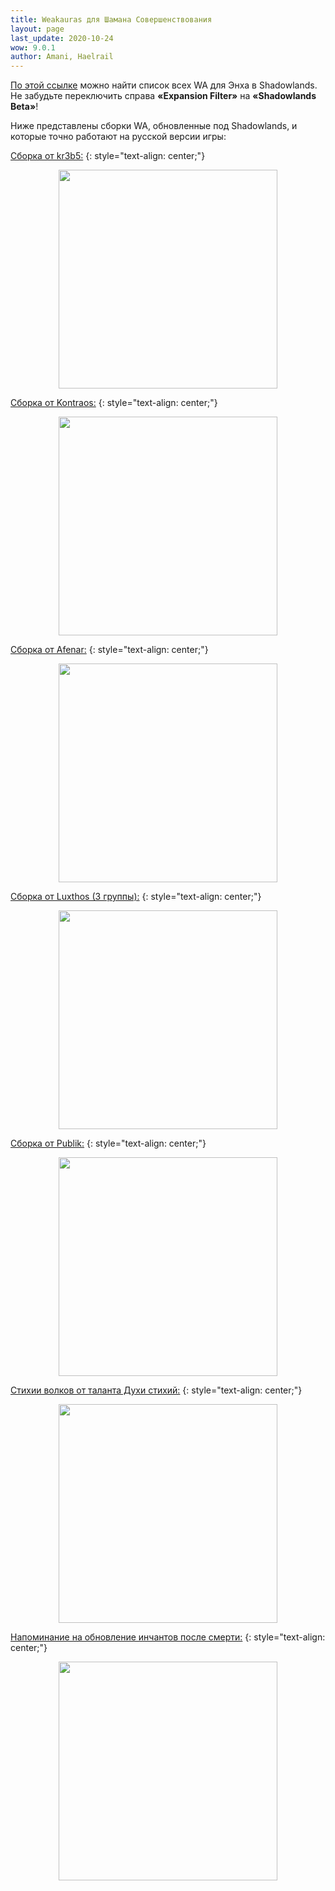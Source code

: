 ```yaml
---
title: Weakauras для Шамана Совершенствования
layout: page
last_update: 2020-10-24
wow: 9.0.1
author: Amani, Haelrail
---
```

[По этой ссылке](https://wago.io/bfa-weakauras/classes/shaman/enhancement) можно найти список всех WA для Энха в Shadowlands. Не забудьте переключить справа **«Expansion Filter»** на **«Shadowlands Beta»**!

Ниже представлены сборки WA, обновленные под Shadowlands, и которые точно работают на русской версии игры:

[Сборка от kr3b5:](https://wago.io/krebsEnhancement)
{: style="text-align: center;"}

<p align="center">
<img src="https://media.wago.io/screenshots/4yz3N1TG7/5cd447b65589871081e0b068.gif" width=350x> 
</p>

[Сборка от Kontraos:](https://wago.io/hHBnrMiuy)
{: style="text-align: center;"}

<p align="center">
<img src="https://media.wago.io/screenshots/hHBnrMiuy/5f89e627878b591b4ce4ff1b.png" width=350x> 
</p>

[Сборка от Afenar:](https://wago.io/Afenar_Shaman)
{: style="text-align: center;"}

<p align="center">
<img src="https://media.wago.io/screenshots/rJhu7HoMM/5f85e27255162321b362dd10.gif" width=350x> 
</p>

[Сборка от Luxthos (3 группы):](https://wago.io/Hkc9ktj4X)
{: style="text-align: center;"}

<p align="center">
<img src="https://media.wago.io/screenshots/Hkc9ktj4X/5f83ecaaf0043c08b94d658c.gif" width=350x> 
</p>

[Сборка от Publik:](https://wago.io/rkxMuyLZX)
{: style="text-align: center;"}

<p align="center">
<img src="https://media.wago.io/screenshots/rkxMuyLZX/5f74b81bd2e79f530ec0cfa1.png" width=350x> 
</p>

[Стихии волков от таланта Духи стихий:](https://wago.io/sJy_uW-Sq)
{: style="text-align: center;"}

<p align="center">
<img src="https://i.imgur.com/1NGL8mR.png" width=350x> 
</p>

[Напоминание на обновление инчантов после смерти:](https://wago.io/ImbueWarning)
{: style="text-align: center;"}

<p align="center">
<img src="https://i.imgur.com/Yv8jjaZ.png" width=350x> 
</p>
